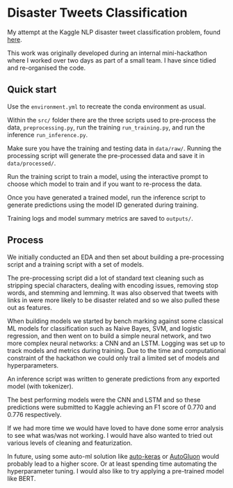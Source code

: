 
# Disaster Tweets Classification

My attempt at the Kaggle NLP disaster tweet classification problem,
found [here](https://www.kaggle.com/competitions/nlp-getting-started/overview). 

This work was originally developed during an internal mini-hackathon
where I worked over two days as part of a small team. I have since 
tidied and re-organised the code. 

## Quick start

Use the `environment.yml` to recreate the conda environment as usual. 

Within the `src/` folder there are the three scripts used to pre-process the data,
`preprocessing.py`, 
run the training `run_training.py`, and run the inference `run_inference.py`. 

Make sure you have the training and testing data in `data/raw/`. 
Running the processing script will generate the pre-processed data and save it 
in `data/processed/`. 

Run the training script to train a model, using the interactive prompt to 
choose which model to train and if you want to re-process the data. 

Once you have generated a trained model, run the inference script to generate
predictions using the model ID generated during training.

Training logs and model summary metrics are saved to `outputs/`. 

## Process 

We initially conducted an EDA and then set about building a pre-processing script
and a training script with a set of models. 

The pre-processing script did a lot of standard text cleaning such as stripping 
special characters, dealing with encoding issues, removing stop words,
and stemming and lemming.
It was also observed that tweets with links in were more likely to be disaster
related and so we also pulled these out as features. 

When building models we started by bench marking against
some classical ML models for classification such as Naive Bayes, SVM, and 
logistic regression, and then went on to build a simple
neural network, and two more complex neural networks: a CNN and an LSTM.
Logging was set up to track models and metrics during training. 
Due to the time and computational constraint of the hackathon we could only 
trail a limited set of models and hyperparameters. 

An inference script was written to generate predictions from any exported
model (with tokenizer). 

The best performing models were the CNN and LSTM and so these predictions 
were submitted to Kaggle achieving an F1 score of 0.770 and 0.776 respectively.

If we had more time we would have loved to have done some error analysis
to see what was/was not working. I would have also wanted to tried out various
levels of cleaning and featurization.

In future, using some auto-ml solution like [auto-keras](https://autokeras.com/) 
or [AutoGluon](https://auto.gluon.ai/stable/index.html) would probably lead to
a higher score. Or at least spending time automating the hyperparameter tuning. 
I would also like to try applying a pre-trained model like BERT. 

